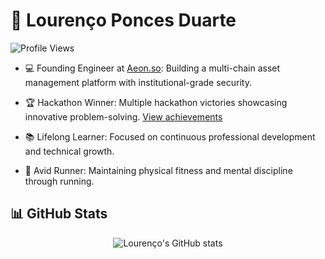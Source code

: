 # 👋 Lourenço Ponces Duarte

![Profile Views](https://komarev.com/ghpvc/?username=LourencoPonces&color=blueviolet)

<!-- <div style="display: flex; align-items: center; gap: 20px;">
  <div style="flex: 1;">
    <p>
      Software Engineer specializing in blockchain technology and distributed systems. Building secure multi-chain infrastructure at Aeon.so with a focus on DeFi and institutional-grade solutions.
    </p>
    <p>
      Passionate about creating innovative solutions in the Web3 space and contributing to the future of decentralized finance.
    </p>
  </div>
  <img src="your-image-url.jpg" alt="Profile Image" style="width: 300px; height: 300px; border-radius: 10px;" />
</div>

## 🎯 About Me -->

<!-- - 🎓 **Master's in Computer Science**: Graduated from Instituto Superior Técnico - UL, where I honed my skills and deepened my understanding of computer science principles. -->

- 💻 Founding Engineer at [Aeon.so](https://aeon.so): Building a multi-chain asset management platform with institutional-grade security.

- 🏆 Hackathon Winner: Multiple hackathon victories showcasing innovative problem-solving. [View achievements](./hackathons.md)

- 📚 Lifelong Learner: Focused on continuous professional development and technical growth.

- 🏃 Avid Runner: Maintaining physical fitness and mental discipline through running.

## 📊 GitHub Stats

<div align="center">
  <img src="https://github-readme-stats.vercel.app/api?username=LourencoPonces&show_icons=true&theme=radical&hide=contribs,prs" alt="Lourenço's GitHub stats" />
</div>

<!-- <div align="center">
  <img src="https://github-readme-stats.vercel.app/api/top-langs/?username=LourencoPonces&layout=compact&theme=radical" alt="Top Languages" />
</div> -->



